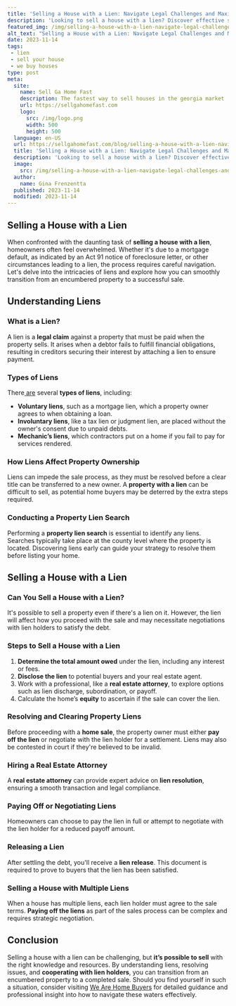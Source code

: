 ```yaml
---
title: 'Selling a House with a Lien: Navigate Legal Challenges and Maximize Profits'
description: 'Looking to sell a house with a lien? Discover effective strategies and expert insights to navigate the process seamlessly. Don''t miss out!'
featured_img: /img/selling-a-house-with-a-lien-navigate-legal-challenges-and-maximize-pro.webp
alt_text: "Selling a House with a Lien: Navigate Legal Challenges and Maximize Profits"
date: 2023-11-14
tags:
 - lien
 - sell your house
 - we buy houses
type: post
meta:
  site:
    name: Sell Ga Home Fast
    description: The fastest way to sell houses in the georgia market
    url: https://sellgahomefast.com
    logo:
      src: /img/logo.png
      width: 500
      height: 500
  language: en-US
  url: https://sellgahomefast.com/blog/selling-a-house-with-a-lien-navigate-legal-challenges-and-maximize-profits
  title: 'Selling a House with a Lien: Navigate Legal Challenges and Maximize Profits'
  description: 'Looking to sell a house with a lien? Discover effective strategies and expert insights to navigate the process seamlessly. Don''t miss out!'
  image:
    src: /img/selling-a-house-with-a-lien-navigate-legal-challenges-and-maximize-pro.webp
  author:
    name: Gina Frenzentta
  published: 2023-11-14
  modified: 2023-11-14
---
```


## Selling a House with a Lien

When confronted with the daunting task of **selling a house with a lien**, homeowners often feel overwhelmed. Whether it's due to a mortgage default, as indicated by an Act 91 notice of foreclosure letter, or other circumstances leading to a lien, the process requires careful navigation. Let's delve into the intricacies of liens and explore how you can smoothly transition from an encumbered property to a successful sale.

## Understanding Liens

### What is a Lien?

A lien is a **legal claim** against a property that must be paid when the property sells. It arises when a debtor fails to fulfill financial obligations, resulting in creditors securing their interest by attaching a lien to ensure payment.

### Types of Liens

There[  are](https://houselyft.com/blog/safely-navigate-selling-a-house-with-a-lien-expert-tips) several **types of liens**, including:

- **Voluntary liens**, such as a mortgage lien, which a property owner agrees to when obtaining a loan.
- **Involuntary liens**, like a tax lien or judgment lien, are placed without the owner's consent due to unpaid debts.
- **Mechanic’s liens**, which contractors put on a home if you fail to pay for services rendered.

### How Liens Affect Property Ownership

Liens can impede the sale process, as they must be resolved before a clear title can be transferred to a new owner. A **property with a lien** can be difficult to sell, as potential home buyers may be deterred by the extra steps required.

### Conducting a Property Lien Search

Performing a **property lien search** is essential to identify any liens. Searches typically take place at the county level where the property is located. Discovering liens early can guide your strategy to resolve them before listing your home.

## Selling a House with a Lien

### Can You Sell a House with a Lien?

It's possible to sell a property even if there's a lien on it. However, the lien will affect how you proceed with the sale and may necessitate negotiations with lien holders to satisfy the debt.

### Steps to Sell a House with a Lien

1. **Determine the total amount owed** under the lien, including any interest or fees.
2. **Disclose the lien** to potential buyers and your real estate agent.
3. Work with a professional, like a **real estate attorney**, to explore options such as lien discharge, subordination, or payoff.
4. Calculate the home’s **equity** to ascertain if the sale can cover the lien.

### Resolving and Clearing Property Liens

Before proceeding with a **home sale**, the property owner must either **pay off the lien** or negotiate with the lien holder for a settlement. Liens may also be contested in court if they're believed to be invalid.

### Hiring a Real Estate Attorney

A **real estate attorney** can provide expert advice on **lien resolution**, ensuring a smooth transaction and legal compliance.

### Paying Off or Negotiating Liens

Homeowners can choose to pay the lien in full or attempt to negotiate with the lien holder for a reduced payoff amount.

### Releasing a Lien

After settling the debt, you'll receive a **lien release**. This document is required to prove to buyers that the lien has been satisfied.

### Selling a House with Multiple Liens

When a house has multiple liens, each lien holder must agree to the sale terms. **Paying off the liens** as part of the sales process can be complex and requires strategic negotiation.

## Conclusion

Selling a house with a lien can be challenging, but **it’s possible to sell** with the right knowledge and resources. By understanding liens, resolving issues, and **cooperating with lien holders**, you can transition from an encumbered property to a completed sale. Should you find yourself in such a situation, consider visiting [We Are Home Buyers](https://www.wearehomebuyers.com/blog/sell-a-house-with-a-lien/) for detailed guidance and professional insight into how to navigate these waters effectively.